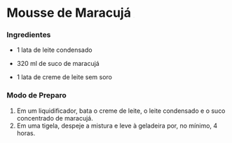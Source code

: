 # Mousse de Maracujá <img src="https://i.pinimg.com/originals/ac/62/46/ac62469f1702ae79b9d910d3ea5cc95b.jpg" alt="Maracuja Vector by MarceloZonta | Maracuja, Vector, Deviantart" style="zoom:1%;" />

### Ingredientes

- 1 lata de leite condensado

- 320 ml de suco de maracujá 
- 1 lata de creme de leite sem soro



### Modo de Preparo

1. Em um liquidificador, bata o creme de leite, o leite condensado e o suco concentrado de maracujá.
2. Em uma tigela, despeje a mistura e leve à geladeira por, no mínimo, 4 horas.
